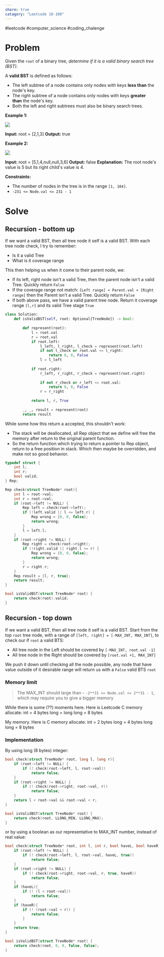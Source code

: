 ```yaml
---
share: true
catagory: "Leetcode 10-100"
---
```

#leetcode #computer_science #coding_chalenge

# Problem

Given the `root` of a binary tree, _determine if it is a valid binary search tree (BST)_.

A **valid BST** is defined as follows:

- The left subtree of a node contains only nodes with keys **less than** the node's key.
- The right subtree of a node contains only nodes with keys **greater than** the node's key.
- Both the left and right subtrees must also be binary search trees.

**Example 1:**

![](https://assets.leetcode.com/uploads/2020/12/01/tree1.jpg)

**Input:** root = [2,1,3]
**Output:** true

**Example 2:**

![](https://assets.leetcode.com/uploads/2020/12/01/tree2.jpg)

**Input:** root = [5,1,4,null,null,3,6]
**Output:** false
**Explanation:** The root node's value is 5 but its right child's value is 4.

**Constraints:**

- The number of nodes in the tree is in the range `[1, 104]`.
- `-231 <= Node.val <= 231 - 1`

# Solve

## Recursion - bottom up
If we want a valid BST, then all tree node it self is a valid BST. With each tree node check, I try to remember:
- Is it a valid Tree
- What is it coverage range

This then helping us when it come to their parent node, we:
- If its left, right node isn't a valid Tree, then the parent node isn't a valid Tree. Quickly return `False`
- If the coverage range not match:   `[Left range] < Parent.val < [Right range]` then the Parent isn't a valid Tree. Quickly return `False`
- If both above pass, we have a valid parent tree node. Return it coverage range `[l,r]` and its valid Tree stage `True`

```python
class Solution:
    def isValidBST(self, root: Optional[TreeNode]) -> bool:
        
        def represent(root):
            l = root.val
            r = root.val
            if root.left:
                l_left, l_right, l_check = represent(root.left)
                if not l_check or root.val <= l_right:
                    return 0, 0, False
                l = l_left
                
            if root.right:
                r_left, r_right, r_check = represent(root.right)
                
                if not r_check or r_left <= root.val:
                    return 0, 0, False
                r = r_right
                
            return l, r, True
        
        _, _, result = represent(root)
        return result
```

While some how this return a accepted, this shouldn't work:
- The stack will be deallocated, all Rep object that we define will free the memory after return to the original parent function.
- So the return function which trying to return a pointer to Rep object, return to a free position in stack. Which then maybe be overridden, and make not so good behavior. 
```c
typedef struct {
    int l;
    int r;
    bool valid;
} Rep;

Rep check(struct TreeNode* root){
    int l = root->val;
    int r = root->val;
    if (root->left != NULL) {
        Rep left = check(root->left);
        if (!left.valid || l <= left.r) {
            Rep wrong = {0, 0, false};
            return wrong;
        }
        l = left.l;
    }
    if (root->right != NULL) {
        Rep right = check(root->right);
        if (!right.valid || right.l <= r) {
            Rep wrong = {0, 0, false};
            return wrong;
        }
        r = right.r;
    }
    Rep result = {l, r, true};
    return result;
}

bool isValidBST(struct TreeNode* root) {
    return check(root).valid;
}
```

## Recursion - top down

If we want a valid BST, then all tree node it self is a valid BST. Start from the top `root` tree node, with a range of `[left, right] = [-MAX_INT, MAX_INT]`, to check our if `root` a valid BTS:
- All tree node in the Left should be covered by `[-MAX_INT, root.val -1] `
- All tree node in the Right should be covered by `[root.val +1, MAX_INT]`

We push it down until checking all the node possible, any node that have value outside of it desirable range will return us with a `False` valid BTS `root`


### Memory limit

> The MAX_INT should large than - `-2**31 <= Node.val <= 2**31 - 1`, which may require you to give a bigger memory

While there is some (??) moments here.  Here is Leetcode C memory allocate:
int = 4 bytes
long = long long = 8 bytes

My memory. Here is C memory allocate:
int = 2 bytes
long = 4 bytes
long long = 8 bytes

### Implementation
By using long (8 bytes) integer:

```c
bool check(struct TreeNode* root, long l, long r){
    if (root->left != NULL) {
        if (! check(root->left, l, root->val))
            return false;
    }
    if (root->right != NULL) {
        if (! check(root->right, root->val, r))
            return false;
    }
    return l < root->val && root->val < r;
}

bool isValidBST(struct TreeNode* root) {
    return check(root, LLONG_MIN, LLONG_MAX);
}
```

or by using a boolean as our representative to MAX_INT number, instead of real value: 
```c
bool check(struct TreeNode* root, int l, int r, bool haveL, bool haveR){
    if (root->left != NULL) {
        if (! check(root->left, l, root->val, haveL, true))
            return false;
    }
    if (root->right != NULL) {
        if (! check(root->right, root->val, r, true, haveR))
            return false;
    }
    if (haveL){
        if (! (l < root->val))
            return false; 
    }
    if (haveR){
        if (! (root->val < r)) {
            return false;
        }
    }
    return true;
}

bool isValidBST(struct TreeNode* root) {
    return check(root, 0, 0, false, false);
}
```